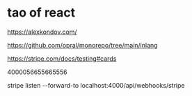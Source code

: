 # tao of react
https://alexkondov.com/

https://github.com/opral/monorepo/tree/main/inlang



https://stripe.com/docs/testing#cards


4000056655665556


stripe listen --forward-to localhost:4000/api/webhooks/stripe